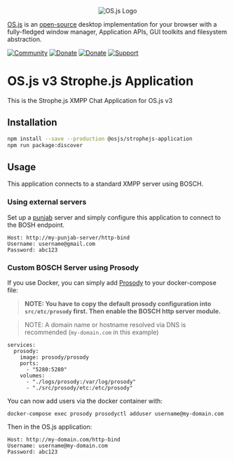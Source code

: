 <p align="center">
  <img alt="OS.js Logo" src="https://raw.githubusercontent.com/os-js/gfx/master/logo-big.png" />
</p>

[OS.js](https://www.os-js.org/) is an [open-source](https://raw.githubusercontent.com/os-js/OS.js/master/LICENSE) desktop implementation for your browser with a fully-fledged window manager, Application APIs, GUI toolkits and filesystem abstraction.

[![Community](https://img.shields.io/badge/join-community-green.svg)](https://community.os-js.org/)
[![Donate](https://img.shields.io/badge/liberapay-donate-yellowgreen.svg)](https://liberapay.com/os-js/)
[![Donate](https://img.shields.io/badge/paypal-donate-yellow.svg)](https://www.paypal.com/cgi-bin/webscr?cmd=_donations&business=andersevenrud%40gmail%2ecom&lc=NO&currency_code=USD&bn=PP%2dDonationsBF%3abtn_donate_SM%2egif%3aNonHosted)
[![Support](https://img.shields.io/badge/patreon-support-orange.svg)](https://www.patreon.com/user?u=2978551&ty=h&u=2978551)

# OS.js v3 Strophe.js Application

This is the Strophe.js XMPP Chat Application for OS.js v3

## Installation

```bash
npm install --save --production @osjs/strophejs-application
npm run package:discover
```

## Usage

This application connects to a standard XMPP server using BOSCH.

### Using external servers

Set up a [punjab](https://github.com/twonds/punjab) server and simply configure this application to connect to the BOSH endpoint.

```
Host: http://my-punjab-server/http-bind
Username: username@gmail.com
Password: abc123
```

### Custom BOSCH Server using Prosody

If you use Docker, you can simply add [Prosody](https://prosody.im/) to your docker-compose file:

> **NOTE: You have to copy the default prosody configuration into `src/etc/prosody` first. Then enable the BOSCH http server module.**

> NOTE: A domain name or hostname resolved via DNS is recommended (`my-domain.com` in this example)

```
services:
  prosody:
    image: prosody/prosody
    ports:
      - "5280:5280"
    volumes:
      - "./logs/prosody:/var/log/prosody"
      - "./src/prosody/etc:/etc/prosody"
```

You can now add users via the docker container with:

```
docker-compose exec prosody prosodyctl adduser username@my-domain.com
```

Then in the OS.js application:

```
Host: http://my-domain.com/http-bind
Username: username@my-domain.com
Password: abc123
```
